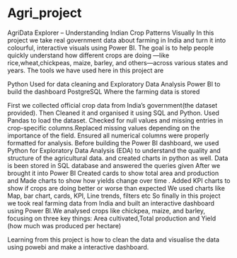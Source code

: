 # Agri_project

AgriData Explorer – Understanding Indian Crop Patterns Visually
In this project we take real government data about farming in India and turn it into colourful, interactive visuals using Power BI. The goal is to  help people quickly understand how  different crops are doing —like rice,wheat,chickpeas, maize, barley, and others—across various states and years.
The tools we have used here in this project are 

Python  Used for  data cleaning and Exploratory Data Analysis
Power BI to build the dashboard
PostgreSQL Where the farming data is stored

First we collected official crop data from India’s government(the dataset provided).
Then Cleaned it and organised it using SQL and Python.
Used Pandas to load the dataset.
Checked for null values and missing entries in crop-specific columns.Replaced missing values depending on the importance of the field.
Ensured all numerical columns were properly formatted for analysis.
Before building the Power BI dashboard, we used Python for Exploratory Data Analysis (EDA) to understand the quality and structure of the agricultural data. and created charts in python as well.
Data is been stored in SQL database and answered the queries given 
After we brought it into Power BI Created cards to show total area and production and Made charts to show how yields change over time .
Added KPI charts to show if crops are doing better or worse than expected
We used charts like Map, bar chart, cards, KPI, Line trends, filters etc
So finally in this project we took real farming data from India and built an interactive dashboard using Power BI.We analysed crops like chickpea, maize, and barley, focusing on three key things:
Area cultivated,Total production and Yield (how much was produced per hectare)

Learning from this project is how to clean the data and visualise the data using powebi and make a interactive dashboard.
